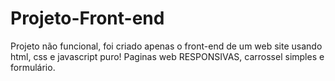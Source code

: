 # Projeto-Front-end
 Projeto não funcional, foi criado apenas o front-end de um web site usando html, css e javascript puro! Paginas web RESPONSIVAS, carrossel simples e formulário.

